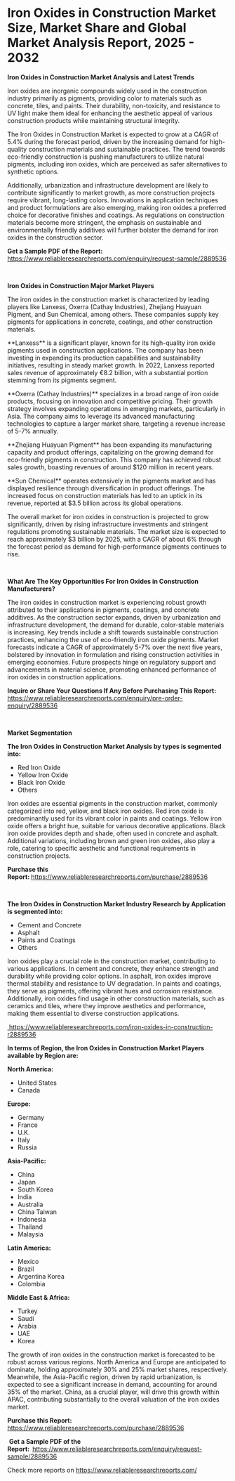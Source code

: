 <p><h1>Iron Oxides in Construction Market Size, Market Share and Global Market Analysis Report, 2025 - 2032</h1></p><p><strong>Iron Oxides in Construction Market Analysis and Latest Trends</strong></p>
<p><p>Iron oxides are inorganic compounds widely used in the construction industry primarily as pigments, providing color to materials such as concrete, tiles, and paints. Their durability, non-toxicity, and resistance to UV light make them ideal for enhancing the aesthetic appeal of various construction products while maintaining structural integrity.</p><p>The Iron Oxides in Construction Market is expected to grow at a CAGR of 5.4% during the forecast period, driven by the increasing demand for high-quality construction materials and sustainable practices. The trend towards eco-friendly construction is pushing manufacturers to utilize natural pigments, including iron oxides, which are perceived as safer alternatives to synthetic options. </p><p>Additionally, urbanization and infrastructure development are likely to contribute significantly to market growth, as more construction projects require vibrant, long-lasting colors. Innovations in application techniques and product formulations are also emerging, making iron oxides a preferred choice for decorative finishes and coatings. As regulations on construction materials become more stringent, the emphasis on sustainable and environmentally friendly additives will further bolster the demand for iron oxides in the construction sector.</p></p>
<p><strong>Get a Sample PDF of the Report:&nbsp;</strong> <a href="https://www.reliableresearchreports.com/enquiry/request-sample/2889536?utm_campaign=3210&utm_medium=2&utm_source=Github&utm_content=ia&utm_term=14032025&utm_id=iron-oxides-in-construction">https://www.reliableresearchreports.com/enquiry/request-sample/2889536</a></p>
<p>&nbsp;</p>
<p><strong>Iron Oxides in Construction Major Market Players</strong></p>
<p><p>The iron oxides in the construction market is characterized by leading players like Lanxess, Oxerra (Cathay Industries), Zhejiang Huayuan Pigment, and Sun Chemical, among others. These companies supply key pigments for applications in concrete, coatings, and other construction materials.</p><p>**Lanxess** is a significant player, known for its high-quality iron oxide pigments used in construction applications. The company has been investing in expanding its production capabilities and sustainability initiatives, resulting in steady market growth. In 2022, Lanxess reported sales revenue of approximately €8.2 billion, with a substantial portion stemming from its pigments segment.</p><p>**Oxerra (Cathay Industries)** specializes in a broad range of iron oxide products, focusing on innovation and competitive pricing. Their growth strategy involves expanding operations in emerging markets, particularly in Asia. The company aims to leverage its advanced manufacturing technologies to capture a larger market share, targeting a revenue increase of 5-7% annually.</p><p>**Zhejiang Huayuan Pigment** has been expanding its manufacturing capacity and product offerings, capitalizing on the growing demand for eco-friendly pigments in construction. This company has achieved robust sales growth, boasting revenues of around $120 million in recent years.</p><p>**Sun Chemical** operates extensively in the pigments market and has displayed resilience through diversification in product offerings. The increased focus on construction materials has led to an uptick in its revenue, reported at $3.5 billion across its global operations.</p><p>The overall market for iron oxides in construction is projected to grow significantly, driven by rising infrastructure investments and stringent regulations promoting sustainable materials. The market size is expected to reach approximately $3 billion by 2025, with a CAGR of about 6% through the forecast period as demand for high-performance pigments continues to rise.</p></p>
<p>&nbsp;</p>
<p><strong>What Are The Key Opportunities For Iron Oxides in Construction Manufacturers?</strong></p>
<p><p>The iron oxides in construction market is experiencing robust growth attributed to their applications in pigments, coatings, and concrete additives. As the construction sector expands, driven by urbanization and infrastructure development, the demand for durable, color-stable materials is increasing. Key trends include a shift towards sustainable construction practices, enhancing the use of eco-friendly iron oxide pigments. Market forecasts indicate a CAGR of approximately 5-7% over the next five years, bolstered by innovation in formulation and rising construction activities in emerging economies. Future prospects hinge on regulatory support and advancements in material science, promoting enhanced performance of iron oxides in construction applications.</p></p>
<p><strong>Inquire or Share Your Questions If Any Before Purchasing This Report:</strong> <a href="https://www.reliableresearchreports.com/enquiry/pre-order-enquiry/2889536?utm_campaign=3210&utm_medium=2&utm_source=Github&utm_content=ia&utm_term=14032025&utm_id=iron-oxides-in-construction">https://www.reliableresearchreports.com/enquiry/pre-order-enquiry/2889536</a></p>
<p>&nbsp;</p>
<p><strong>Market Segmentation</strong></p>
<p><strong>The Iron Oxides in Construction Market Analysis by types is segmented into:</strong></p>
<p><ul><li>Red Iron Oxide</li><li>Yellow Iron Oxide</li><li>Black Iron Oxide</li><li>Others</li></ul></p>
<p><p>Iron oxides are essential pigments in the construction market, commonly categorized into red, yellow, and black iron oxides. Red iron oxide is predominantly used for its vibrant color in paints and coatings. Yellow iron oxide offers a bright hue, suitable for various decorative applications. Black iron oxide provides depth and shade, often used in concrete and asphalt. Additional variations, including brown and green iron oxides, also play a role, catering to specific aesthetic and functional requirements in construction projects.</p></p>
<p><strong>Purchase this Report:&nbsp;</strong><a href="https://www.reliableresearchreports.com/purchase/2889536?utm_campaign=3210&utm_medium=2&utm_source=Github&utm_content=ia&utm_term=14032025&utm_id=iron-oxides-in-construction">https://www.reliableresearchreports.com/purchase/2889536</a></p>
<p>&nbsp;</p>
<p><strong>The Iron Oxides in Construction Market Industry Research by Application is segmented into:</strong></p>
<p><ul><li>Cement and Concrete</li><li>Asphalt</li><li>Paints and Coatings</li><li>Others</li></ul></p>
<p><p>Iron oxides play a crucial role in the construction market, contributing to various applications. In cement and concrete, they enhance strength and durability while providing color options. In asphalt, iron oxides improve thermal stability and resistance to UV degradation. In paints and coatings, they serve as pigments, offering vibrant hues and corrosion resistance. Additionally, iron oxides find usage in other construction materials, such as ceramics and tiles, where they improve aesthetics and performance, making them essential to diverse construction applications.</p></p>
<p><a href="https://www.reliableresearchreports.com/iron-oxides-in-construction-r2889536?utm_campaign=3210&utm_medium=2&utm_source=Github&utm_content=ia&utm_term=14032025&utm_id=iron-oxides-in-construction">&nbsp;https://www.reliableresearchreports.com/iron-oxides-in-construction-r2889536</a></p>
<p><strong>In terms of Region, the Iron Oxides in Construction Market Players available by Region are:</strong></p>
<p>
    <p> <strong> North America: </strong>
        <ul>
            <li>United States</li>
            <li>Canada</li>
        </ul>
        </p> 
    <p> <strong> Europe: </strong>
        <ul>
            <li>Germany</li>
            <li>France</li>
            <li>U.K.</li>
            <li>Italy</li>
            <li>Russia</li>
        </ul>
        </p> 
    <p> <strong> Asia-Pacific: </strong>
        <ul>
            <li>China</li>
            <li>Japan</li>
            <li>South Korea</li>
            <li>India</li>
            <li>Australia</li>
            <li>China Taiwan</li>
            <li>Indonesia</li>
            <li>Thailand</li>
            <li>Malaysia</li>
        </ul>
        </p> 
    <p> <strong> Latin America: </strong>
        <ul>
            <li>Mexico</li>
            <li>Brazil</li>
            <li>Argentina Korea</li>
            <li>Colombia</li>
        </ul>
        </p> 
    <p> <strong> Middle East & Africa: </strong>
        <ul>
            <li>Turkey</li>
            <li>Saudi</li>
            <li>Arabia</li>
            <li>UAE</li>
            <li>Korea</li>
        </ul>
    </p>
    </p>
<p><p>The growth of iron oxides in the construction market is forecasted to be robust across various regions. North America and Europe are anticipated to dominate, holding approximately 30% and 25% market shares, respectively. Meanwhile, the Asia-Pacific region, driven by rapid urbanization, is expected to see a significant increase in demand, accounting for around 35% of the market. China, as a crucial player, will drive this growth within APAC, contributing substantially to the overall valuation of the iron oxides market.</p></p>
<p><strong>Purchase this Report: </strong><a href="https://www.reliableresearchreports.com/purchase/2889536?utm_campaign=3210&utm_medium=2&utm_source=Github&utm_content=ia&utm_term=14032025&utm_id=iron-oxides-in-construction">https://www.reliableresearchreports.com/purchase/2889536</a></p>
<p>&nbsp;<strong>Get a Sample PDF of the Report:&nbsp;&nbsp;</strong><a href="https://www.reliableresearchreports.com/enquiry/request-sample/2889536?utm_campaign=3210&utm_medium=2&utm_source=Github&utm_content=ia&utm_term=14032025&utm_id=iron-oxides-in-construction">https://www.reliableresearchreports.com/enquiry/request-sample/2889536</a></p>
<p><strong></strong></p>
<p>Check more reports on <a href="https://www.reliableresearchreports.com/?utm_campaign=3210&utm_medium=2&utm_source=Github&utm_content=ia&utm_term=14032025&utm_id=iron-oxides-in-construction">https://www.reliableresearchreports.com/</a></p>